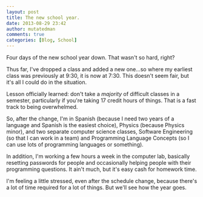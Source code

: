 ```yaml
---
layout: post
title: The new school year.
date: 2013-08-29 23:42
author: mutatedman
comments: true
categories: [Blog, School]
---
```

Four days of the new school year down. That wasn't so hard, right?

Thus far, I've dropped a class and added a new one…so where my earliest class was previously at 9:30, it is now at 7:30. This doesn't seem fair, but it's all I could do in the situation.

Lesson officially learned: don't take a <em>majority</em> of difficult classes in a semester, particularly if you're taking 17 credit hours of things. That is a fast track to being overwhelmed.

So, after the change, I'm in Spanish (because I need two years of a language and Spanish is the easiest choice), Physics (because Physics minor), and two separate computer science classes, Software Engineering (so that I can work in a team) and Programming Language Concepts (so I can use lots of programming languages or something).

In addition, I'm working a few hours a week in the computer lab, basically resetting passwords for people and occasionally helping people with their programming questions. It ain't much, but it's easy cash for homework time.

I'm feeling a little stressed, even after the schedule change, because there's a lot of time required for a lot of things. But we'll see how the year goes.
